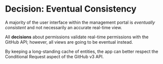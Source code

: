 # Decision: Eventual Consistency

A majority of the user interface within the management portal is _eventually consistent_ and not
necessarily an accurate real-time view.

All **decisions** about permissions validate real-time permissions with the GitHub API; however,
all views are going to be eventual instead.

By keeping a long-standing cache of entities, the app can better respect the Conditional Request aspect
of the GitHub v3 API.
